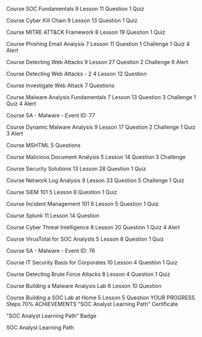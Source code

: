 Course
SOC Fundamentals
9 Lesson 11 Question 1 Quiz

Course
Cyber Kill Chain
9 Lesson 13 Question 1 Quiz

Course
MITRE ATT&CK Framework
8 Lesson 19 Question 1 Quiz

Course
Phishing Email Analysis
7 Lesson 11 Question 1 Challenge 1 Quiz 4 Alert

Course
Detecting Web Attacks
9 Lesson 27 Question 2 Challenge 6 Alert

Course
Detecting Web Attacks - 2
4 Lesson 12 Question

Course
Investigate Web Attack
7 Questions

Course
Malware Analysis Fundamentals
7 Lesson 13 Question 3 Challenge 1 Quiz 4 Alert

Course
SA - Malware - Event ID: 77

Course
Dynamic Malware Analysis
9 Lesson 17 Question 2 Challenge 1 Quiz 3 Alert

Course
MSHTML
5 Questions

Course
Malicious Document Analysis
5 Lesson 14 Question 3 Challenge

Course
Security Solutions
13 Lesson 28 Question 1 Quiz

Course
Network Log Analysis
9 Lesson 33 Question 5 Challenge 1 Quiz

Course
SIEM 101
5 Lesson 8 Question 1 Quiz

Course
Incident Management 101
6 Lesson 5 Question 1 Quiz

Course
Splunk
11 Lesson 14 Question

Course
Cyber Threat Intelligence
8 Lesson 20 Question 1 Quiz 4 Alert

Course
VirusTotal for SOC Analysts
5 Lesson 8 Question 1 Quiz

Course
SA - Malware - Event ID: 76

Course
IT Security Basis for Corporates
10 Lesson 4 Question 1 Quiz

Course
Detecting Brute Force Attacks
8 Lesson 4 Question 1 Quiz

Course
Building a Malware Analysis Lab
6 Lesson 10 Question

Course
Building a SOC Lab at Home
5 Lesson 5 Question
YOUR PROGRESS
Steps
70%
ACHIEVEMENTS
"SOC Analyst Learning Path" Certificate

"SOC Analyst Learning Path" Badge

SOC Analyst Learning Path
